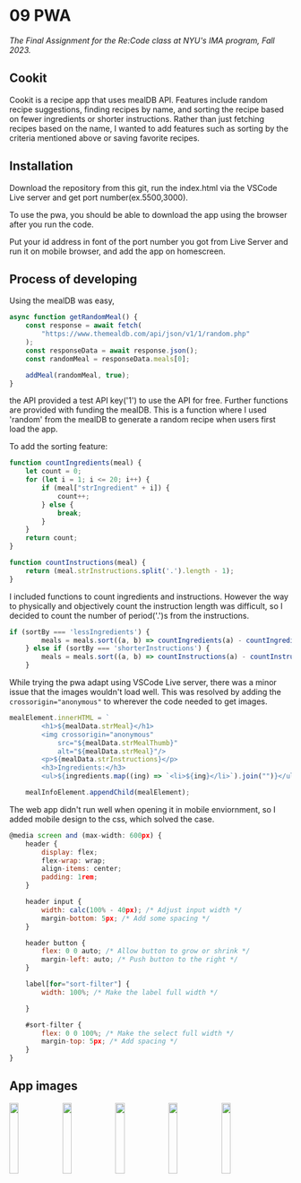 # 09 PWA
*The Final Assignment for the Re:Code class at NYU's IMA program, Fall 2023.*

## Cookit

Cookit is a recipe app that uses mealDB API. Features include random recipe suggestions, finding recipes by name, and sorting the recipe based on fewer ingredients or shorter instructions. Rather than just fetching recipes based on the name, I wanted to add features such as sorting by the criteria mentioned above or saving favorite recipes.
 
## Installation

Download the repository from this git, run the index.html via the VSCode Live server and get port number(ex.5500,3000).

To use the pwa, you should be able to download the app using the browser after you run the code.

Put your id address in font of the port number you got from Live Server and run it on mobile browser, and add the app on homescreen.


## Process of developing

Using the mealDB was easy,
```javascript
async function getRandomMeal() {
    const response = await fetch(
        "https://www.themealdb.com/api/json/v1/1/random.php"
    );
    const responseData = await response.json();
    const randomMeal = responseData.meals[0];

    addMeal(randomMeal, true);
}
```
the API provided a test API key('1') to use the API for free. Further functions are provided with funding the mealDB. This is a function where I used 'random' from the mealDB to generate a random recipe when users first load the app.

To add the sorting feature:
```javascript
function countIngredients(meal) {
    let count = 0;
    for (let i = 1; i <= 20; i++) {
        if (meal["strIngredient" + i]) {
            count++;
        } else {
            break;
        }
    }
    return count;
}

function countInstructions(meal) {
    return (meal.strInstructions.split('.').length - 1);
}
```
I included functions to count ingredients and instructions. However the way to physically and objectively count the instruction length was difficult, so I decided to count the number of period('.')s from the instructions.
```javascript
if (sortBy === 'lessIngredients') {
        meals = meals.sort((a, b) => countIngredients(a) - countIngredients(b));
    } else if (sortBy === 'shorterInstructions') {
        meals = meals.sort((a, b) => countInstructions(a) - countInstructions(b));
    }
```
While trying the pwa adapt using VSCode Live server, there was a minor issue that the images wouldn't load well. This was resolved by adding the ```crossorigin="anonymous"``` to wherever the code needed to get images.
```javascript
mealElement.innerHTML = `
        <h1>${mealData.strMeal}</h1>
        <img crossorigin="anonymous"
            src="${mealData.strMealThumb}"
            alt="${mealData.strMeal}"/>
        <p>${mealData.strInstructions}</p>
        <h3>Ingredients:</h3>
        <ul>${ingredients.map((ing) => `<li>${ing}</li>`).join("")}</ul>`;

    mealInfoElement.appendChild(mealElement);
```
The web app didn't run well when opening it in mobile enviornment, so I added mobile design to the css, which solved the case.
```javascript
@media screen and (max-width: 600px) {
    header {
        display: flex;
        flex-wrap: wrap;
        align-items: center;
        padding: 1rem;
    }

    header input {
        width: calc(100% - 40px); /* Adjust input width */
        margin-bottom: 5px; /* Add some spacing */
    }

    header button {
        flex: 0 0 auto; /* Allow button to grow or shrink */
        margin-left: auto; /* Push button to the right */
    }

    label[for="sort-filter"] {
        width: 100%; /* Make the label full width */

    }

    #sort-filter {
        flex: 0 0 100%; /* Make the select full width */
        margin-top: 5px; /* Add spacing */
    }
}
```

## App images

<img src="https://github.com/JXINN1/07-assignment/assets/146362069/7f250776-adfd-4b6a-b252-21d6ed916790" width="18%"></img> <img src="https://github.com/JXINN1/07-assignment/assets/146362069/621b4168-3f6f-40e3-a24b-38ca21892aba" width="18%"></img> <img src="https://github.com/JXINN1/07-assignment/assets/146362069/ff6f4401-ef70-498a-bda5-fdf7ab886e60" width="18%"></img> <img src="https://github.com/JXINN1/07-assignment/assets/146362069/7234c449-877d-4479-bb72-373bbb8e5773" width="18%"></img> <img src="https://github.com/JXINN1/07-assignment/assets/146362069/82cb5c76-ba8b-40a0-adf4-427b8938bb1b" width="18%"></img> 

